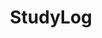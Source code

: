 ---
# order 필드로 카테고리를 정렬
order: 1
# 카테고리 이름
title: StudyLog
# 포스팅의 속할 카테고리를 지정할 때 사용
name: StudyLog

layout: category
# 해당 카테고리에 하위 카테고리로 정의할 카테고리 배열
children:
    - ComputerVision
    - Git&GitHub
    
# 메인 아이콘
icon: <img width="96" height="96" src="https://img.icons8.com/?size=100&id=6895&format=png&color=BC52FA" alt="external-Project-graphic-design-goofy-color-kerismaker"/>
---